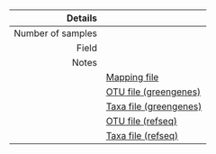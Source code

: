 # 

### 


| Details        |             |
| -------------: |-------------|
| Number of samples | 
| Field | 
| Notes | 
| | [Mapping file]()
| | [OTU file (greengenes)]()
| | [Taxa file (greengenes)]()
| | [OTU file (refseq)]()
| | [Taxa file (refseq)]()